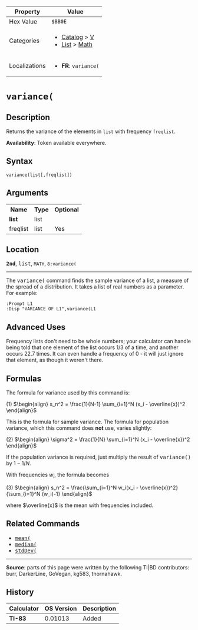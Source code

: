 | Property      | Value |
|---------------|-------|
| Hex Value     | `$BB0E`|
| Categories    | <ul><li>[Catalog](<../categories/Catalog.md>) > [V](<../categories/Catalog.md#V>)</li><li>[List](<../categories/List.md>) > [Math](<../categories/List.md#Math>)</li></ul> |
| Localizations | <ul><li><b>FR</b>: `variance(`</li></ul> |

# `variance(`

## Description
Returns the variance of the elements in `list` with frequency `freqlist`.


<b>Availability</b>: Token available everywhere.

## Syntax
`variance(list[,freqlist])`

## Arguments
<table>
<tr><th>Name</th><th>Type</th><th>Optional</th></tr>

<tr><td><b>list</b></td><td>list</td><td></td></tr>

<tr><td>freqlist</td><td>list</td><td>Yes</td></tr>

</table>

## Location
<tt><kbd><b>2nd</b></kbd></tt>, <kbd>list</kbd>, `MATH`, `8:variance(`
<hr>

The <tt>variance(</tt> command finds the sample variance of a list, a measure of the spread of a distribution. It takes a list of real numbers as a parameter. For example:

```ti-basic
:Prompt L1
:Disp "VARIANCE OF L1",variance(L1
```

## Advanced Uses

Frequency lists don't need to be whole numbers; your calculator can handle being told that one element of the list occurs 1/3 of a time, and another occurs 22.7 times. It can even handle a frequency of 0 - it will just ignore that element, as though it weren't there.

## Formulas

The formula for variance used by this command is:

(1) $`\begin{align} s_n^2 = \frac{1}{N-1} \sum_{i=1}^N (x_i - \overline{x})^2 \end{align}`$ 

This is the formula for sample variance. The formula for population variance, which this command does **not** use, varies slightly:

(2) $`\begin{align} \sigma^2 = \frac{1}{N} \sum_{i=1}^N (x_i - \overline{x})^2 \end{align}`$ 

If the population variance is required, just multiply the result of <tt>variance()</tt> by $1-1/N$.

With frequencies _w<sub>i</sub>_, the formula becomes

(3) $`\begin{align} s_n^2 = \frac{\sum_{i=1}^N w_i(x_i - \overline{x})^2}{\sum_{i=1}^N (w_i)-1} \end{align}`$ 

where $\overline{x}$ is the mean with frequencies included.

## Related Commands

*   <tt><a href="mean(.md">mean(</a></tt>
*   <tt><a href="median(.md">median(</a></tt>
*   <tt><a href="stdDev(.md">stdDev(</a></tt>

* * *

**Source**: parts of this page were written by the following TI|BD contributors: burr, DarkerLine, GoVegan, kg583, thornahawk.

## History
| Calculator | OS Version | Description |
|------------|------------|-------------|
| <b>TI-83</b> | 0.01013 | Added |


